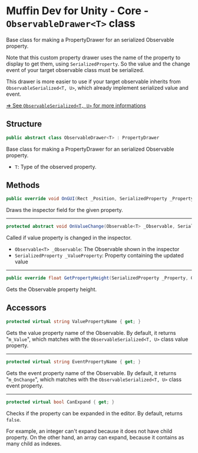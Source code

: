 # Muffin Dev for Unity - Core - `ObservableDrawer<T>` class

Base class for making a PropertyDrawer for an serialized Observable property.

Note that this custom property drawer uses the name of the property to display to get them, using `SerializedProperty`. So the value and the change event of your target observable class must be serialized.

This drawer is more easier to use if your target observable inherits from `ObservableSerialized<T, U>`, which already implement serialized value and event.

[=> See `ObservableSerialized<T, U>` for more informations](./observable-serialized.md)

## Structure

```cs
public abstract class ObservableDrawer<T> : PropertyDrawer
```

Base class for making a PropertyDrawer for an serialized Observable property.

* `T`: Type of the observed property.

## Methods

```cs
public override void OnGUI(Rect _Position, SerializedProperty _Property, GUIContent _Label)
```

Draws the inspector field for the given property.

---

```cs
protected abstract void OnValueChange(Observable<T> _Observable, SerializedProperty _ValueProperty)
```

Called if value property is changed in the inspector.

* `Observable<T> _Observable`: The Observable shown in the inspector
* `SerializedProperty _ValueProperty`: Property containing the updated value

---

```cs
public override float GetPropertyHeight(SerializedProperty _Property, GUIContent _Label)
```

Gets the Observable property height.

## Accessors

```cs
protected virtual string ValuePropertyName { get; }
```

Gets the value property name of the Observable. By default, it returns "`m_Value`", which matches with the `ObservableSerialized<T, U>` class value property.

---

```cs
protected virtual string EventPropertyName { get; }
```

Gets the event property name of the Observable. By default, it returns "`m_OnChange`", which matches with the `ObservableSerialized<T, U>` class event property.

---

```cs
protected virtual bool CanExpand { get; }
```

Checks if the property can be expanded in the editor. By default, returns `false`.

For example, an integer can't expand because it does not have child property. On the other hand, an array can expand, because it contains as many child as indexes.